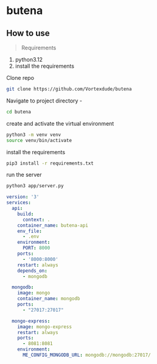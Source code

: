 # butena
## How to use

> Requirements
1. python3.12
2. install the requirements

Clone repo 
```bash
git clone https://github.com/Vortexdude/butena
```
Navigate to project directory - 
```bash
cd butena
```
create and activate the virtual environment  
```bash
python3 -m venv venv
source venv/bin/activate
```

install the requirements  
```bash
pip3 install -r requirements.txt
```

run the server  
```bash
python3 app/server.py
```

```yaml
version: '3'
services:
  api:
    build:
      context: .
    container_name: butena-api
    env_file:
      - .env
    environment:
      PORT: 8000
    ports:
      - '8000:8000'
    restart: always
    depends_on:
      - mongodb

  mongodb:
    image: mongo
    container_name: mongodb
    ports:
      - "27017:27017"

  mongo-express:
    image: mongo-express
    restart: always
    ports:
      - 8081:8081
    environment:
      ME_CONFIG_MONGODB_URL: mongodb://mongodb:27017/






```